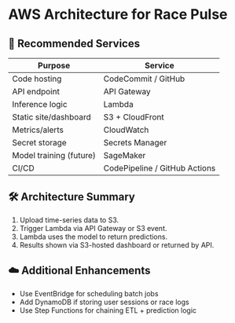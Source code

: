 # AWS Architecture for Race Pulse

## 🧩 Recommended Services

| Purpose                  | Service          |
|-------------------------|------------------|
| Code hosting            | CodeCommit / GitHub
| API endpoint            | API Gateway      |
| Inference logic         | Lambda           |
| Static site/dashboard   | S3 + CloudFront  |
| Metrics/alerts          | CloudWatch       |
| Secret storage          | Secrets Manager  |
| Model training (future) | SageMaker        |
| CI/CD                   | CodePipeline / GitHub Actions |

## 🛠️ Architecture Summary
1. Upload time-series data to S3.
2. Trigger Lambda via API Gateway or S3 event.
3. Lambda uses the model to return predictions.
4. Results shown via S3-hosted dashboard or returned by API.

## ☁️ Additional Enhancements
- Use EventBridge for scheduling batch jobs
- Add DynamoDB if storing user sessions or race logs
- Use Step Functions for chaining ETL + prediction logic

